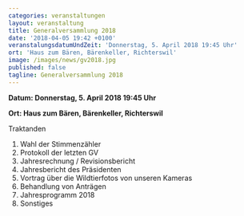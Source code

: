 ```yaml
---
categories: veranstaltungen
layout: veranstaltung
title: Generalversammlung 2018
date: '2018-04-05 19:42 +0100'
veranstalungsdatumUndZeit: 'Donnerstag, 5. April 2018 19:45 Uhr'
ort: 'Haus zum Bären, Bärenkeller, Richterswil'
image: /images/news/gv2018.jpg
published: false
tagline: Generalversammlung 2018
---
```


**Datum: Donnerstag, 5. April 2018 19:45 Uhr**

**Ort:   Haus zum Bären, Bärenkeller, Richterswil**


Traktanden
1. Wahl der Stimmenzähler
2. Protokoll der letzten GV
3. Jahresrechnung / Revisionsbericht
4. Jahresbericht des Präsidenten
5. Vortrag über die Wildtierfotos von unseren Kameras
6. Behandlung von Anträgen
7. Jahresprogramm 2018
8. Sonstiges
